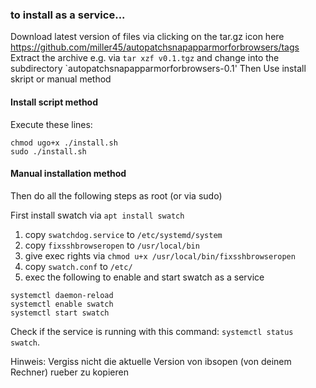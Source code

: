 
### to install as a service...

Download latest version of files via clicking on the tar.gz icon here https://github.com/miller45/autopatchsnapapparmorforbrowsers/tags
Extract the archive e.g. via `tar xzf v0.1.tgz` and change into the subdirectory `autopatchsnapapparmorforbrowsers-0.1'
Then Use install skript or manual method
#### Install script method
Execute these lines:
```
chmod ugo+x ./install.sh
sudo ./install.sh
```

#### Manual installation method
Then do all the following steps as root (or via sudo)

First install swatch via `apt install swatch`

1) copy `swatchdog.service` to `/etc/systemd/system`
2) copy `fixsshbrowseropen` to `/usr/local/bin`
3) give exec rights via `chmod u+x /usr/local/bin/fixsshbrowseropen` 
4) copy `swatch.conf` to `/etc/`
5) exec the following to enable and start swatch as a service
```
systemctl daemon-reload
systemctl enable swatch
systemctl start swatch
```
Check if the service is running with this command: `systemctl status swatch`.

Hinweis: Vergiss nicht die aktuelle Version von ibsopen (von deinem Rechner) rueber zu kopieren
